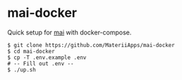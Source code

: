 # mai-docker

Quick setup for [mai](https://github.com/MateriiApps/mai) with docker-compose.

```shell
$ git clone https://github.com/MateriiApps/mai-docker
$ cd mai-docker
$ cp -T .env.example .env
# -- Fill out .env --
$ ./up.sh
```
